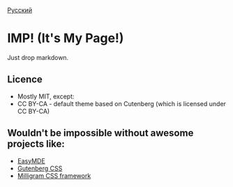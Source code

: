 [Русский](README.ru.md)
# IMP! (It's My Page!)

Just drop markdown.

## Licence

- Mostly MIT, except:
- CC BY-CA - default theme based on Cutenberg  (which is licensed under CC BY-CA)


## Wouldn't be impossible without awesome projects like:

- [EasyMDE](https://github.com/Ionaru/easy-markdown-editor)
- [Gutenberg CSS](https://matejlatin.github.io/Gutenberg/)
- [Milligram CSS framework](https://milligram.io/)
